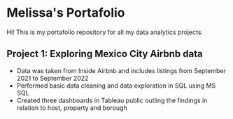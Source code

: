 # Melissa's Portafolio
Hi! This is my portafolio repository for all my data analytics projects.

## Project 1: Exploring Mexico City Airbnb data
- Data was taken from Inside Airbnb and includes listings from September 2021 to September 2022
- Performed basic data cleaning and data exploration in SQL using MS SQL
- Created three dashboards in Tableau public outling the findings in relation to host, property and borough
